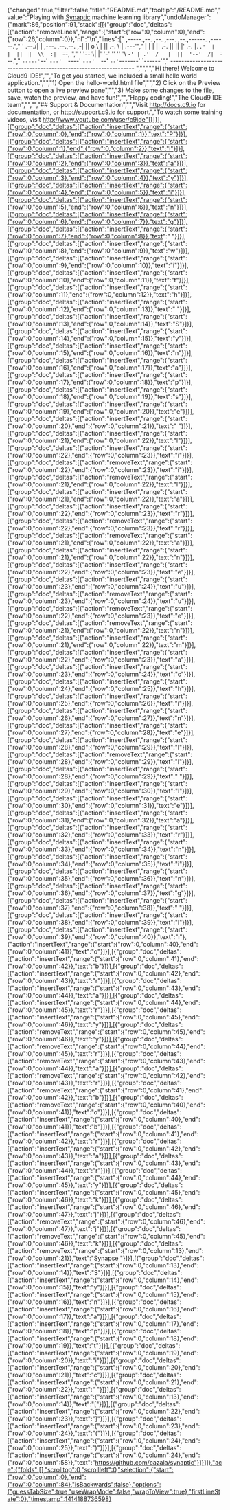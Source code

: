 {"changed":true,"filter":false,"title":"README.md","tooltip":"/README.md","value":"Playing with [Synaptic](https://github.com/cazala/synaptic) machine learning library","undoManager":{"mark":86,"position":91,"stack":[[{"group":"doc","deltas":[{"action":"removeLines","range":{"start":{"row":0,"column":0},"end":{"row":26,"column":0}},"nl":"\n","lines":["     ,-----.,--.                  ,--. ,---.   ,--.,------.  ,------.","    '  .--./|  | ,---. ,--.,--. ,-|  || o   \\  |  ||  .-.  \\ |  .---'","    |  |    |  || .-. ||  ||  |' .-. |`..'  |  |  ||  |  \\  :|  `--, ","    '  '--'\\|  |' '-' ''  ''  '\\ `-' | .'  /   |  ||  '--'  /|  `---.","     `-----'`--' `---'  `----'  `---'  `--'    `--'`-------' `------'","    ----------------------------------------------------------------- ","","","Hi there! Welcome to Cloud9 IDE!","","To get you started, we included a small hello world application.","","1) Open the hello-world.html file","","2) Click on the Preview button to open a live preview pane","","3) Make some changes to the file, save, watch the preview, and have fun!","","Happy coding!","The Cloud9 IDE team","","","## Support & Documentation","","Visit http://docs.c9.io for documentation, or http://support.c9.io for support.","To watch some training videos, visit http://www.youtube.com/user/c9ide"]}]}],[{"group":"doc","deltas":[{"action":"insertText","range":{"start":{"row":0,"column":0},"end":{"row":0,"column":1}},"text":"P"}]}],[{"group":"doc","deltas":[{"action":"insertText","range":{"start":{"row":0,"column":1},"end":{"row":0,"column":2}},"text":"l"}]}],[{"group":"doc","deltas":[{"action":"insertText","range":{"start":{"row":0,"column":2},"end":{"row":0,"column":3}},"text":"a"}]}],[{"group":"doc","deltas":[{"action":"insertText","range":{"start":{"row":0,"column":3},"end":{"row":0,"column":4}},"text":"y"}]}],[{"group":"doc","deltas":[{"action":"insertText","range":{"start":{"row":0,"column":4},"end":{"row":0,"column":5}},"text":"i"}]}],[{"group":"doc","deltas":[{"action":"insertText","range":{"start":{"row":0,"column":5},"end":{"row":0,"column":6}},"text":"n"}]}],[{"group":"doc","deltas":[{"action":"insertText","range":{"start":{"row":0,"column":6},"end":{"row":0,"column":7}},"text":"g"}]}],[{"group":"doc","deltas":[{"action":"insertText","range":{"start":{"row":0,"column":7},"end":{"row":0,"column":8}},"text":" "}]}],[{"group":"doc","deltas":[{"action":"insertText","range":{"start":{"row":0,"column":8},"end":{"row":0,"column":9}},"text":"w"}]}],[{"group":"doc","deltas":[{"action":"insertText","range":{"start":{"row":0,"column":9},"end":{"row":0,"column":10}},"text":"i"}]}],[{"group":"doc","deltas":[{"action":"insertText","range":{"start":{"row":0,"column":10},"end":{"row":0,"column":11}},"text":"t"}]}],[{"group":"doc","deltas":[{"action":"insertText","range":{"start":{"row":0,"column":11},"end":{"row":0,"column":12}},"text":"h"}]}],[{"group":"doc","deltas":[{"action":"insertText","range":{"start":{"row":0,"column":12},"end":{"row":0,"column":13}},"text":" "}]}],[{"group":"doc","deltas":[{"action":"insertText","range":{"start":{"row":0,"column":13},"end":{"row":0,"column":14}},"text":"S"}]}],[{"group":"doc","deltas":[{"action":"insertText","range":{"start":{"row":0,"column":14},"end":{"row":0,"column":15}},"text":"y"}]}],[{"group":"doc","deltas":[{"action":"insertText","range":{"start":{"row":0,"column":15},"end":{"row":0,"column":16}},"text":"n"}]}],[{"group":"doc","deltas":[{"action":"insertText","range":{"start":{"row":0,"column":16},"end":{"row":0,"column":17}},"text":"a"}]}],[{"group":"doc","deltas":[{"action":"insertText","range":{"start":{"row":0,"column":17},"end":{"row":0,"column":18}},"text":"p"}]}],[{"group":"doc","deltas":[{"action":"insertText","range":{"start":{"row":0,"column":18},"end":{"row":0,"column":19}},"text":"s"}]}],[{"group":"doc","deltas":[{"action":"insertText","range":{"start":{"row":0,"column":19},"end":{"row":0,"column":20}},"text":"e"}]}],[{"group":"doc","deltas":[{"action":"insertText","range":{"start":{"row":0,"column":20},"end":{"row":0,"column":21}},"text":" "}]}],[{"group":"doc","deltas":[{"action":"insertText","range":{"start":{"row":0,"column":21},"end":{"row":0,"column":22}},"text":"l"}]}],[{"group":"doc","deltas":[{"action":"insertText","range":{"start":{"row":0,"column":22},"end":{"row":0,"column":23}},"text":"i"}]}],[{"group":"doc","deltas":[{"action":"removeText","range":{"start":{"row":0,"column":22},"end":{"row":0,"column":23}},"text":"i"}]}],[{"group":"doc","deltas":[{"action":"removeText","range":{"start":{"row":0,"column":21},"end":{"row":0,"column":22}},"text":"l"}]}],[{"group":"doc","deltas":[{"action":"insertText","range":{"start":{"row":0,"column":21},"end":{"row":0,"column":22}},"text":"a"}]}],[{"group":"doc","deltas":[{"action":"insertText","range":{"start":{"row":0,"column":22},"end":{"row":0,"column":23}},"text":"r"}]}],[{"group":"doc","deltas":[{"action":"removeText","range":{"start":{"row":0,"column":22},"end":{"row":0,"column":23}},"text":"r"}]}],[{"group":"doc","deltas":[{"action":"removeText","range":{"start":{"row":0,"column":21},"end":{"row":0,"column":22}},"text":"a"}]}],[{"group":"doc","deltas":[{"action":"insertText","range":{"start":{"row":0,"column":21},"end":{"row":0,"column":22}},"text":"n"}]}],[{"group":"doc","deltas":[{"action":"insertText","range":{"start":{"row":0,"column":22},"end":{"row":0,"column":23}},"text":"e"}]}],[{"group":"doc","deltas":[{"action":"insertText","range":{"start":{"row":0,"column":23},"end":{"row":0,"column":24}},"text":"u"}]}],[{"group":"doc","deltas":[{"action":"removeText","range":{"start":{"row":0,"column":23},"end":{"row":0,"column":24}},"text":"u"}]}],[{"group":"doc","deltas":[{"action":"removeText","range":{"start":{"row":0,"column":22},"end":{"row":0,"column":23}},"text":"e"}]}],[{"group":"doc","deltas":[{"action":"removeText","range":{"start":{"row":0,"column":21},"end":{"row":0,"column":22}},"text":"n"}]}],[{"group":"doc","deltas":[{"action":"insertText","range":{"start":{"row":0,"column":21},"end":{"row":0,"column":22}},"text":"m"}]}],[{"group":"doc","deltas":[{"action":"insertText","range":{"start":{"row":0,"column":22},"end":{"row":0,"column":23}},"text":"a"}]}],[{"group":"doc","deltas":[{"action":"insertText","range":{"start":{"row":0,"column":23},"end":{"row":0,"column":24}},"text":"c"}]}],[{"group":"doc","deltas":[{"action":"insertText","range":{"start":{"row":0,"column":24},"end":{"row":0,"column":25}},"text":"h"}]}],[{"group":"doc","deltas":[{"action":"insertText","range":{"start":{"row":0,"column":25},"end":{"row":0,"column":26}},"text":"i"}]}],[{"group":"doc","deltas":[{"action":"insertText","range":{"start":{"row":0,"column":26},"end":{"row":0,"column":27}},"text":"n"}]}],[{"group":"doc","deltas":[{"action":"insertText","range":{"start":{"row":0,"column":27},"end":{"row":0,"column":28}},"text":"e"}]}],[{"group":"doc","deltas":[{"action":"insertText","range":{"start":{"row":0,"column":28},"end":{"row":0,"column":29}},"text":"l"}]}],[{"group":"doc","deltas":[{"action":"removeText","range":{"start":{"row":0,"column":28},"end":{"row":0,"column":29}},"text":"l"}]}],[{"group":"doc","deltas":[{"action":"insertText","range":{"start":{"row":0,"column":28},"end":{"row":0,"column":29}},"text":" "}]}],[{"group":"doc","deltas":[{"action":"insertText","range":{"start":{"row":0,"column":29},"end":{"row":0,"column":30}},"text":"l"}]}],[{"group":"doc","deltas":[{"action":"insertText","range":{"start":{"row":0,"column":30},"end":{"row":0,"column":31}},"text":"e"}]}],[{"group":"doc","deltas":[{"action":"insertText","range":{"start":{"row":0,"column":31},"end":{"row":0,"column":32}},"text":"a"}]}],[{"group":"doc","deltas":[{"action":"insertText","range":{"start":{"row":0,"column":32},"end":{"row":0,"column":33}},"text":"r"}]}],[{"group":"doc","deltas":[{"action":"insertText","range":{"start":{"row":0,"column":33},"end":{"row":0,"column":34}},"text":"n"}]}],[{"group":"doc","deltas":[{"action":"insertText","range":{"start":{"row":0,"column":34},"end":{"row":0,"column":35}},"text":"i"}]}],[{"group":"doc","deltas":[{"action":"insertText","range":{"start":{"row":0,"column":35},"end":{"row":0,"column":36}},"text":"n"}]}],[{"group":"doc","deltas":[{"action":"insertText","range":{"start":{"row":0,"column":36},"end":{"row":0,"column":37}},"text":"g"}]}],[{"group":"doc","deltas":[{"action":"insertText","range":{"start":{"row":0,"column":37},"end":{"row":0,"column":38}},"text":" "}]}],[{"group":"doc","deltas":[{"action":"insertText","range":{"start":{"row":0,"column":38},"end":{"row":0,"column":39}},"text":"l"}]}],[{"group":"doc","deltas":[{"action":"insertText","range":{"start":{"row":0,"column":39},"end":{"row":0,"column":40}},"text":"i"},{"action":"insertText","range":{"start":{"row":0,"column":40},"end":{"row":0,"column":41}},"text":"o"}]}],[{"group":"doc","deltas":[{"action":"insertText","range":{"start":{"row":0,"column":41},"end":{"row":0,"column":42}},"text":"b"}]}],[{"group":"doc","deltas":[{"action":"insertText","range":{"start":{"row":0,"column":42},"end":{"row":0,"column":43}},"text":"r"}]}],[{"group":"doc","deltas":[{"action":"insertText","range":{"start":{"row":0,"column":43},"end":{"row":0,"column":44}},"text":"a"}]}],[{"group":"doc","deltas":[{"action":"insertText","range":{"start":{"row":0,"column":44},"end":{"row":0,"column":45}},"text":"r"}]}],[{"group":"doc","deltas":[{"action":"insertText","range":{"start":{"row":0,"column":45},"end":{"row":0,"column":46}},"text":"y"}]}],[{"group":"doc","deltas":[{"action":"removeText","range":{"start":{"row":0,"column":45},"end":{"row":0,"column":46}},"text":"y"}]}],[{"group":"doc","deltas":[{"action":"removeText","range":{"start":{"row":0,"column":44},"end":{"row":0,"column":45}},"text":"r"}]}],[{"group":"doc","deltas":[{"action":"removeText","range":{"start":{"row":0,"column":43},"end":{"row":0,"column":44}},"text":"a"}]}],[{"group":"doc","deltas":[{"action":"removeText","range":{"start":{"row":0,"column":42},"end":{"row":0,"column":43}},"text":"r"}]}],[{"group":"doc","deltas":[{"action":"removeText","range":{"start":{"row":0,"column":41},"end":{"row":0,"column":42}},"text":"b"}]}],[{"group":"doc","deltas":[{"action":"removeText","range":{"start":{"row":0,"column":40},"end":{"row":0,"column":41}},"text":"o"}]}],[{"group":"doc","deltas":[{"action":"insertText","range":{"start":{"row":0,"column":40},"end":{"row":0,"column":41}},"text":"b"}]}],[{"group":"doc","deltas":[{"action":"insertText","range":{"start":{"row":0,"column":41},"end":{"row":0,"column":42}},"text":"r"}]}],[{"group":"doc","deltas":[{"action":"insertText","range":{"start":{"row":0,"column":42},"end":{"row":0,"column":43}},"text":"a"}]}],[{"group":"doc","deltas":[{"action":"insertText","range":{"start":{"row":0,"column":43},"end":{"row":0,"column":44}},"text":"r"}]}],[{"group":"doc","deltas":[{"action":"insertText","range":{"start":{"row":0,"column":44},"end":{"row":0,"column":45}},"text":"y"}]}],[{"group":"doc","deltas":[{"action":"insertText","range":{"start":{"row":0,"column":45},"end":{"row":0,"column":46}},"text":"k"}]}],[{"group":"doc","deltas":[{"action":"insertText","range":{"start":{"row":0,"column":46},"end":{"row":0,"column":47}},"text":"j"}]}],[{"group":"doc","deltas":[{"action":"removeText","range":{"start":{"row":0,"column":46},"end":{"row":0,"column":47}},"text":"j"}]}],[{"group":"doc","deltas":[{"action":"removeText","range":{"start":{"row":0,"column":45},"end":{"row":0,"column":46}},"text":"k"}]}],[{"group":"doc","deltas":[{"action":"removeText","range":{"start":{"row":0,"column":13},"end":{"row":0,"column":21}},"text":"Synapse "}]}],[{"group":"doc","deltas":[{"action":"insertText","range":{"start":{"row":0,"column":13},"end":{"row":0,"column":14}},"text":"S"}]}],[{"group":"doc","deltas":[{"action":"insertText","range":{"start":{"row":0,"column":14},"end":{"row":0,"column":15}},"text":"y"}]}],[{"group":"doc","deltas":[{"action":"insertText","range":{"start":{"row":0,"column":15},"end":{"row":0,"column":16}},"text":"n"}]}],[{"group":"doc","deltas":[{"action":"insertText","range":{"start":{"row":0,"column":16},"end":{"row":0,"column":17}},"text":"a"}]}],[{"group":"doc","deltas":[{"action":"insertText","range":{"start":{"row":0,"column":17},"end":{"row":0,"column":18}},"text":"p"}]}],[{"group":"doc","deltas":[{"action":"insertText","range":{"start":{"row":0,"column":18},"end":{"row":0,"column":19}},"text":"t"}]}],[{"group":"doc","deltas":[{"action":"insertText","range":{"start":{"row":0,"column":19},"end":{"row":0,"column":20}},"text":"i"}]}],[{"group":"doc","deltas":[{"action":"insertText","range":{"start":{"row":0,"column":20},"end":{"row":0,"column":21}},"text":"c"}]}],[{"group":"doc","deltas":[{"action":"insertText","range":{"start":{"row":0,"column":21},"end":{"row":0,"column":22}},"text":" "}]}],[{"group":"doc","deltas":[{"action":"insertText","range":{"start":{"row":0,"column":13},"end":{"row":0,"column":14}},"text":"["}]}],[{"group":"doc","deltas":[{"action":"insertText","range":{"start":{"row":0,"column":22},"end":{"row":0,"column":23}},"text":"]"}]}],[{"group":"doc","deltas":[{"action":"insertText","range":{"start":{"row":0,"column":23},"end":{"row":0,"column":24}},"text":"("}]}],[{"group":"doc","deltas":[{"action":"insertText","range":{"start":{"row":0,"column":24},"end":{"row":0,"column":25}},"text":")"}]}],[{"group":"doc","deltas":[{"action":"insertText","range":{"start":{"row":0,"column":24},"end":{"row":0,"column":58}},"text":"https://github.com/cazala/synaptic"}]}]]},"ace":{"folds":[],"scrolltop":0,"scrollleft":0,"selection":{"start":{"row":0,"column":0},"end":{"row":0,"column":84},"isBackwards":false},"options":{"guessTabSize":true,"useWrapMode":false,"wrapToView":true},"firstLineState":0},"timestamp":1414188736598}